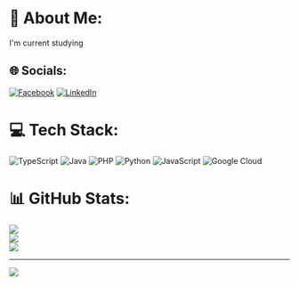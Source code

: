 # 💫 About Me:
I'm current studying


## 🌐 Socials:
[![Facebook](https://img.shields.io/badge/Facebook-%231877F2.svg?logo=Facebook&logoColor=white)](https://facebook.com/udeshika) [![LinkedIn](https://img.shields.io/badge/LinkedIn-%230077B5.svg?logo=linkedin&logoColor=white)](https://linkedin.com/in/udeshika) 

# 💻 Tech Stack:
![TypeScript](https://img.shields.io/badge/typescript-%23007ACC.svg?style=for-the-badge&logo=typescript&logoColor=white) ![Java](https://img.shields.io/badge/java-%23ED8B00.svg?style=for-the-badge&logo=openjdk&logoColor=white) ![PHP](https://img.shields.io/badge/php-%23777BB4.svg?style=for-the-badge&logo=php&logoColor=white) ![Python](https://img.shields.io/badge/python-3670A0?style=for-the-badge&logo=python&logoColor=ffdd54) ![JavaScript](https://img.shields.io/badge/javascript-%23323330.svg?style=for-the-badge&logo=javascript&logoColor=%23F7DF1E) ![Google Cloud](https://img.shields.io/badge/GoogleCloud-%234285F4.svg?style=for-the-badge&logo=google-cloud&logoColor=white)
# 📊 GitHub Stats:
![](https://github-readme-stats.vercel.app/api?username=udeshika721&theme=dark&hide_border=false&include_all_commits=false&count_private=false)<br/>
![](https://nirzak-streak-stats.vercel.app/?user=udeshika721&theme=dark&hide_border=false)<br/>
![](https://github-readme-stats.vercel.app/api/top-langs/?username=udeshika721&theme=dark&hide_border=false&include_all_commits=false&count_private=false&layout=compact)

---
[![](https://visitcount.itsvg.in/api?id=udeshika721&icon=0&color=0)](https://visitcount.itsvg.in)

<!-- Proudly created with GPRM ( https://gprm.itsvg.in )

